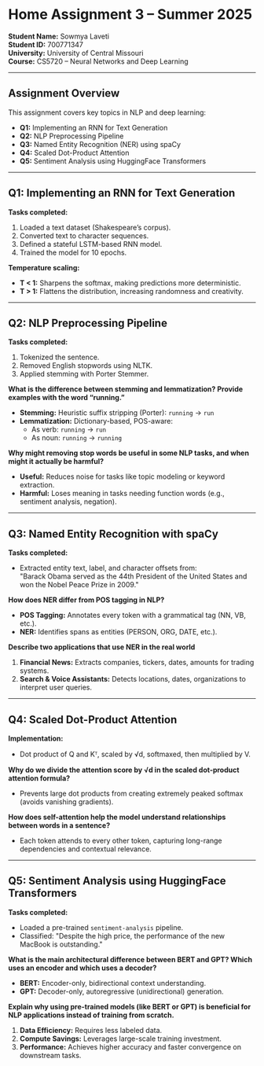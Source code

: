 # Home Assignment 3 – Summer 2025

**Student Name:** Sowmya Laveti  
**Student ID:** 700771347  
**University:** University of Central Missouri  
**Course:** CS5720 – Neural Networks and Deep Learning

---

## Assignment Overview

This assignment covers key topics in NLP and deep learning:

- **Q1:** Implementing an RNN for Text Generation  
- **Q2:** NLP Preprocessing Pipeline  
- **Q3:** Named Entity Recognition (NER) using spaCy  
- **Q4:** Scaled Dot-Product Attention  
- **Q5:** Sentiment Analysis using HuggingFace Transformers

---

## Q1: Implementing an RNN for Text Generation

**Tasks completed:**
1. Loaded a text dataset (Shakespeare’s corpus).  
2. Converted text to character sequences.  
3. Defined a stateful LSTM-based RNN model.  
4. Trained the model for 10 epochs.  

**Temperature scaling:**
- **T < 1:** Sharpens the softmax, making predictions more deterministic.  
- **T > 1:** Flattens the distribution, increasing randomness and creativity.

---

## Q2: NLP Preprocessing Pipeline

**Tasks completed:**
1. Tokenized the sentence.  
2. Removed English stopwords using NLTK.  
3. Applied stemming with Porter Stemmer.  

**What is the difference between stemming and lemmatization? Provide examples with the word “running.”**
- **Stemming:** Heuristic suffix stripping (Porter): `running` → `run`  
- **Lemmatization:** Dictionary-based, POS-aware:  
  - As verb: `running` → `run`  
  - As noun: `running` → `running`  

**Why might removing stop words be useful in some NLP tasks, and when might it actually be harmful?**
- **Useful:** Reduces noise for tasks like topic modeling or keyword extraction.  
- **Harmful:** Loses meaning in tasks needing function words (e.g., sentiment analysis, negation).

---

## Q3: Named Entity Recognition with spaCy

**Tasks completed:**
- Extracted entity text, label, and character offsets from:  
  "Barack Obama served as the 44th President of the United States and won the Nobel Peace Prize in 2009."

**How does NER differ from POS tagging in NLP?**
- **POS Tagging:** Annotates every token with a grammatical tag (NN, VB, etc.).  
- **NER:** Identifies spans as entities (PERSON, ORG, DATE, etc.).

**Describe two applications that use NER in the real world**
1. **Financial News:** Extracts companies, tickers, dates, amounts for trading systems.  
2. **Search & Voice Assistants:** Detects locations, dates, organizations to interpret user queries.

---

## Q4: Scaled Dot-Product Attention

**Implementation:**
- Dot product of Q and Kᵀ, scaled by √d, softmaxed, then multiplied by V.  

**Why do we divide the attention score by √d in the scaled dot-product attention formula?**
- Prevents large dot products from creating extremely peaked softmax (avoids vanishing gradients).

**How does self-attention help the model understand relationships between words in a sentence?**
- Each token attends to every other token, capturing long-range dependencies and contextual relevance.

---

## Q5: Sentiment Analysis using HuggingFace Transformers

**Tasks completed:**
- Loaded a pre-trained `sentiment-analysis` pipeline.  
- Classified: "Despite the high price, the performance of the new MacBook is outstanding."

**What is the main architectural difference between BERT and GPT? Which uses an encoder and which uses a decoder?**
- **BERT:** Encoder-only, bidirectional context understanding.  
- **GPT:** Decoder-only, autoregressive (unidirectional) generation.

**Explain why using pre-trained models (like BERT or GPT) is beneficial for NLP applications instead of training from scratch.**

1. **Data Efficiency:** Requires less labeled data.  
2. **Compute Savings:** Leverages large-scale training investment.  
3. **Performance:** Achieves higher accuracy and faster convergence on downstream tasks.


